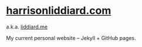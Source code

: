 # [harrisonliddiard.com](https://harrisonliddiard.com)

a.k.a. [liddiard.me](https://liddiard.me)

My current personal website – Jekyll + GitHub pages.
